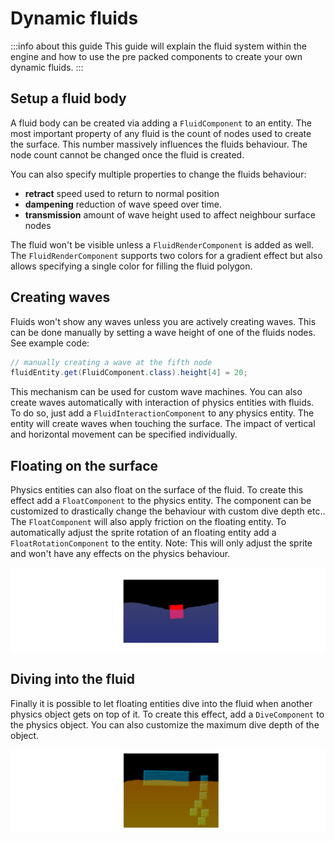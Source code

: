 # Dynamic fluids

:::info about this guide
This guide will explain the fluid system within the engine and how to use the pre packed components to create your own dynamic fluids.
:::

## Setup a fluid body

A fluid body can be created via adding a `FluidComponent` to an entity.
The most important property of any fluid is the count of nodes used to create the surface.
This number massively influences the fluids behaviour.
The node count cannot be changed once the fluid is created.

You can also specify multiple properties to change the fluids behaviour:

- **retract** speed used to return to normal position
- **dampening** reduction of wave speed over time.
- **transmission** amount of wave height used to affect neighbour surface nodes

The fluid won't be visible unless a `FluidRenderComponent` is added as well.
The `FluidRenderComponent` supports two colors for a gradient effect but also allows specifying a single color for filling the fluid polygon.


## Creating waves

Fluids won't show any waves unless you are actively creating waves.
This can be done manually by setting a wave height of one of the fluids nodes.
See example code:

``` java
// manually creating a wave at the fifth node
fluidEntity.get(FluidComponent.class).height[4] = 20;
```

This mechanism can be used for custom wave machines.
You can also create waves automatically with interaction of physics entities with fluids.
To do so, just add a `FluidInteractionComponent` to any physics entity.
The entity will create waves when touching the surface.
The impact of vertical and horizontal movement can be specified individually.


## Floating on the surface

Physics entities can also float on the surface of the fluid.
To create this effect add a `FloatComponent` to the physics entity.
The component can be customized to drastically change the behaviour with custom dive depth etc..
The `FloatComponent` will also apply friction on the floating entity.
To automatically adjust the sprite rotation of an floating entity add a `FloatRotationComponent` to the entity.
Note: This will only adjust the sprite and won't have any effects on the physics behaviour.

![floating object](floating-object.png)

## Diving into the fluid

Finally it is possible to let floating entities dive into the fluid when another physics object gets on top of it.
To create this effect, add a `DiveComponent` to the physics object.
You can also customize the maximum dive depth of the object.

![diving objects](diving-objects.png)